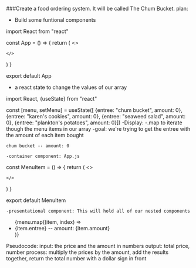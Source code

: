 ###Create a food ordering system. It will be called The Chum Bucket. 
plan: 
- Build some funtional components

import React from "react"

const App = () => {
  return (
    <>

    </>
  )
}

export default App

- a react state to change the values of our array

import React, {useState} from "react"

const [menu, setMenu] = useState([
  {entree: "chum bucket", amount: 0},
  {entree: "karen's cookies", amount: 0},
  {entree: "seaweed salad", amount: 0},
  {entree: "plankton's potatoes", amount: 0}])
-Display:
    -.map to iterate though the menu items in our array
    -goal: we're trying to get the entree with the amount of each item bought 

    chum bucket -- amount: 0
   
    -container component: App.js

const MenuItem = () => {
  return (
    <>

    </>
  )
}

export default MenuItem

    -presentational component: This will hold all of our nested components

  <ul>
    {menu.map((item, index) =>
      <li key={index}> {item.entree} -- amount: {item.amount} </li>
    )}
  </ul>

  Pseudocode:
  input: the price and the amount in numbers
  output: total price, number
  process: multiply the prices by the amount, add the results together, return the total number with a dollar sign in front 
  